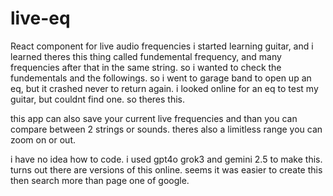 # live-eq
React component for live audio frequencies
i started learning guitar, and i learned theres this thing called fundemental frequency, 
and many frequencies after that in the same string. so i wanted to check the fundementals and the followings.
so i went to garage band to open up an eq, but it crashed never to return again.
i looked online for an eq to test my guitar, but couldnt find one. so theres this.

this app can also save your current live frequencies and than you can compare between 2 strings or sounds.
 theres also a limitless range you can zoom on or out.



 i have no idea how to code. i used gpt4o grok3 and gemini 2.5 to make this.
turns out there are versions of this online. seems it was easier to create this then search more than page one of google.
